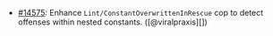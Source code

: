 * [#14575](https://github.com/rubocop/rubocop/pull/14575): Enhance `Lint/ConstantOverwrittenInRescue` cop to detect offenses within nested constants. ([@viralpraxis][])
